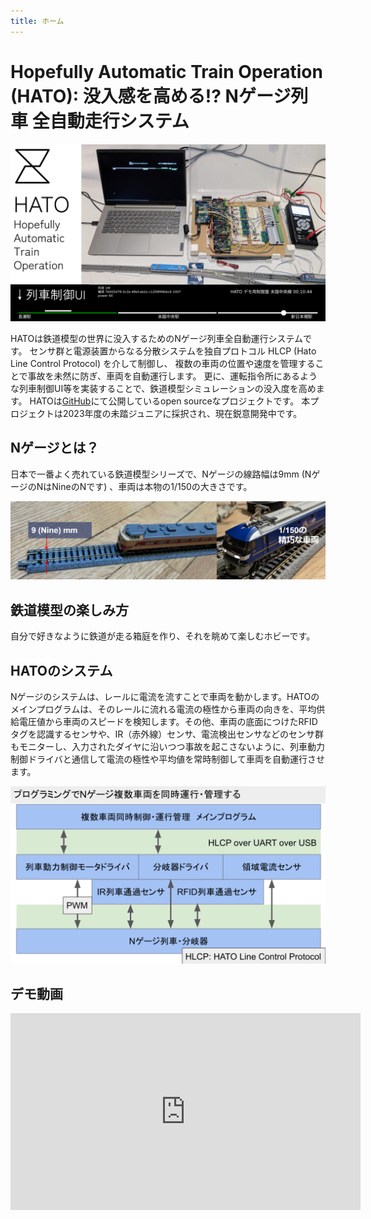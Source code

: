 ```yaml
---
title: ホーム
---
```

# Hopefully Automatic Train Operation (HATO): 没入感を高める!? Nゲージ列車 全自動走行システム

![Hero](/assets/hero.png)

HATOは鉄道模型の世界に没入するためのNゲージ列車全自動運行システムです。
センサ群と電源装置からなる分散システムを独自プロトコル HLCP (Hato Line Control Protocol) を介して制御し、
複数の車両の位置や速度を管理することで事故を未然に防ぎ、車両を自動運行します。
更に、運転指令所にあるような列車制御UI等を実装することで、鉄道模型シミュレーションの没入度を高めます。
HATOは[GitHub](https://nyiyui/hato)にて公開しているopen sourceなプロジェクトです。
本プロジェクトは2023年度の未踏ジュニアに採択され、現在鋭意開発中です。

## Nゲージとは？
日本で一番よく売れている鉄道模型シリーズで、Nゲージの線路幅は9mm (NゲージのNはNineのNです) 、車両は本物の1/150の大きさです。

![Nゲージの線路と車両](/assets/9mm.png)

## 鉄道模型の楽しみ方
自分で好きなように鉄道が走る箱庭を作り、それを眺めて楽しむホビーです。

## HATOのシステム

Nゲージのシステムは、レールに電流を流すことで車両を動かします。HATOのメインプログラムは、そのレールに流れる電流の極性から車両の向きを、平均供給電圧値から車両のスピードを検知します。その他、車両の底面につけたRFIDタグを認識するセンサや、IR（赤外線）センサ、電流検出センサなどのセンサ群もモニターし、入力されたダイヤに沿いつつ事故を起こさないように、列車動力制御ドライバと通信して電流の極性や平均値を常時制御して車両を自動運行させます。

![HATOのシステム](/assets/system.png)

## デモ動画

<iframe width="560" height="315" src="https://www.youtube-nocookie.com/embed/rcGFUpEQFpU?si=cXUUK7CVFKUmiYCf&amp;controls=0" title="YouTube video player" frameborder="0" allow="accelerometer; autoplay; clipboard-write; encrypted-media; gyroscope; picture-in-picture; web-share" allowfullscreen></iframe>

<!--
## 今後の目標
-->
<!--
詳細は、こちらのスライドを参照してください。初めてのお披露は、11月3日の成果報告会になります。よろしければ、ぜひご参加ください。
-->
